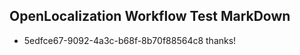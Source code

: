 ## OpenLocalization Workflow Test MarkDown
* 5edfce67-9092-4a3c-b68f-8b70f88564c8 thanks!

<!--HONumber=Aug16_HO3-->


